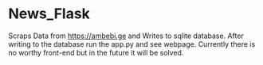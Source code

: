 # News_Flask
Scraps Data from https://ambebi.ge and Writes to sqlite database.
After writing to the database run the app.py and see webpage.
Currently there is no worthy front-end but in the future it will be solved.
